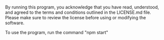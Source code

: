 By running this program, you acknowledge that you have read, understood, and agreed to the terms and conditions outlined in the LICENSE.md file. Please make sure to review the license before using or modifying the software.

To use the program, run the command "npm start"